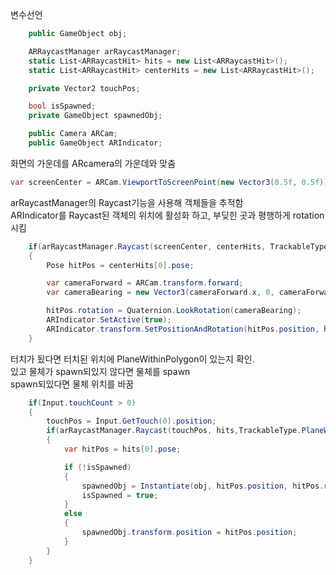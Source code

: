 변수선언   
```cs   
    public GameObject obj;

    ARRaycastManager arRaycastManager;
    static List<ARRaycastHit> hits = new List<ARRaycastHit>();
    static List<ARRaycastHit> centerHits = new List<ARRaycastHit>();

    private Vector2 touchPos;

    bool isSpawned;
    private GameObject spawnedObj;

    public Camera ARCam;
    public GameObject ARIndicator;

```

화면의 가운데를 ARcamera의 가운데와 맞춤
```cs
var screenCenter = ARCam.ViewportToScreenPoint(new Vector3(0.5f, 0.5f));
```

arRaycastManager의 Raycast기능을 사용해 객체들을 추적함   
ARIndicator를 Raycast된 객체의 위치에 활성화 하고, 부딪힌 곳과 평행하게 rotation시킴
```cs
    if(arRaycastManager.Raycast(screenCenter, centerHits, TrackableType.All))
    {
        Pose hitPos = centerHits[0].pose;

        var cameraForward = ARCam.transform.forward;
        var cameraBearing = new Vector3(cameraForward.x, 0, cameraForward.z).normalized;

        hitPos.rotation = Quaternion.LookRotation(cameraBearing);
        ARIndicator.SetActive(true);
        ARIndicator.transform.SetPositionAndRotation(hitPos.position, hitPos.rotation);
    }
```

터치가 됬다면 터치된 위치에 PlaneWithinPolygon이 있는지 확인.   
있고 물체가 spawn되있지 않다면 물체를 spawn   
spawn되있다면 물체 위치를 바꿈   
```cs
    if(Input.touchCount > 0)
    {
        touchPos = Input.GetTouch(0).position;
        if(arRaycastManager.Raycast(touchPos, hits,TrackableType.PlaneWithinPolygon))
        {
            var hitPos = hits[0].pose;

            if (!isSpawned)
            {
                spawnedObj = Instantiate(obj, hitPos.position, hitPos.rotation);
                isSpawned = true;
            }
            else
            {
                spawnedObj.transform.position = hitPos.position;
            }
        }
    }
```